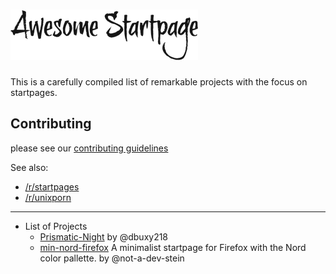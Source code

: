 # ![logo](./logo.png)

This is a carefully compiled list of remarkable projects with the focus on startpages.

## Contributing

please see our [contributing guidelines](https://github.com/jnmcfly/awsome-startpage/blob/master/CONTRIBUTING.md)

See also:

* [/r/startpages](https://www.reddit.com/r/startpages/)
* [/r/unixporn](https://www.reddit.com/r/unixporn/)

 ---

* List of Projects
  * [Prismatic-Night](https://github.com/dbuxy218/Prismatic-Night)  by @dbuxy218
  * [min-nord-firefox](https://github.com/not-a-dev-stein/min-nord-firefox) A minimalist startpage for Firefox with the Nord color pallette. by @not-a-dev-stein
